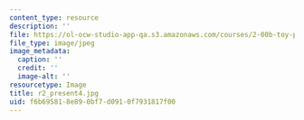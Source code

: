 ```yaml
---
content_type: resource
description: ''
file: https://ol-ocw-studio-app-qa.s3.amazonaws.com/courses/2-00b-toy-product-design-spring-2008/f6b695818e890bf7d0910f7931817f00_r2_present4.jpg
file_type: image/jpeg
image_metadata:
  caption: ''
  credit: ''
  image-alt: ''
resourcetype: Image
title: r2_present4.jpg
uid: f6b69581-8e89-0bf7-d091-0f7931817f00
---
```

